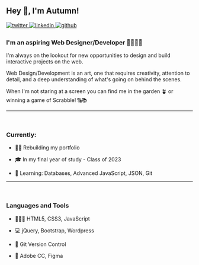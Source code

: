 ## Hey 👋, I'm Autumn!  
  

<a href="https://twitter.com/agmparker" target="_blank">
<img src=https://img.shields.io/badge/twitter-%2300acee.svg?&style=for-the-badge&logo=twitter&logoColor=white alt=twitter style="margin-bottom: 5px;" />
</a>
<a href="https://linkedin.com/in/autumnparker" target="_blank">
<img src=https://img.shields.io/badge/linkedin-%231E77B5.svg?&style=for-the-badge&logo=linkedin&logoColor=white alt=linkedin style="margin-bottom: 5px;" />
</a>
<a href="https://github.com/autumnpa" target="_blank">
<img src=https://img.shields.io/badge/github-%2324292e.svg?&style=for-the-badge&logo=github&logoColor=white alt=github style="margin-bottom: 5px;" />
</a>  
  



### I'm an aspiring Web Designer/Developer 👩🏻‍💻✨  
I'm always on the lookout for new opportunities to design and build interactive projects on the web. 

Web Design/Development is an art, one that requires creativity, attention to detail, and a deep understanding of what's going on behind the scenes.

When I'm not staring at a screen you can find me in the garden 🪴 or winning a game of Scrabble! 🔠📚  
  
<hr>
<br>


### Currently:  


- 👩‍💻 Rebuilding my portfolio  
  

- 🎓 In my final year of study - Class of 2023
  

- 🌱 Learning: Databases, Advanced JavaScript, JSON, Git  

<hr>
<br>

### Languages and Tools  
  

- 👩🏻‍💻 HTML5, CSS3, JavaScript 
  

- 💻 jQuery, Bootstrap, Wordpress


- 📀 Git Version Control


- 🎨 Adobe CC, Figma  
  
